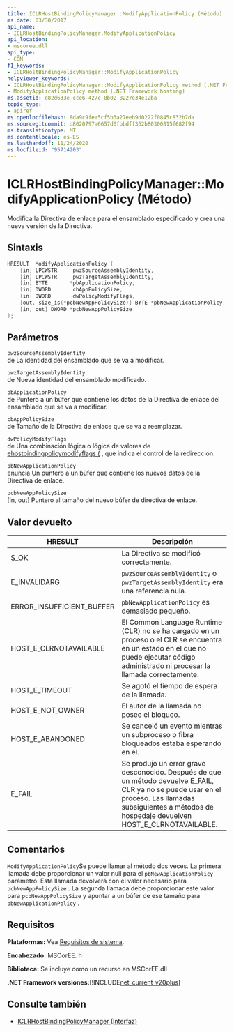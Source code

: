 ```yaml
---
title: ICLRHostBindingPolicyManager::ModifyApplicationPolicy (Método)
ms.date: 03/30/2017
api_name:
- ICLRHostBindingPolicyManager.ModifyApplicationPolicy
api_location:
- mscoree.dll
api_type:
- COM
f1_keywords:
- ICLRHostBindingPolicyManager::ModifyApplicationPolicy
helpviewer_keywords:
- ICLRHostBindingPolicyManager::ModifyApplicationPolicy method [.NET Framework hosting]
- ModifyApplicationPolicy method [.NET Framework hosting]
ms.assetid: d82d633e-cce6-427c-8b02-8227e34e12ba
topic_type:
- apiref
ms.openlocfilehash: 8da9c9fea5cf5b3a27eeb9d0222f0845c832b7da
ms.sourcegitcommit: d8020797a6657d0fbbdff362b80300815f682f94
ms.translationtype: MT
ms.contentlocale: es-ES
ms.lasthandoff: 11/24/2020
ms.locfileid: "95714203"
---
```

# <a name="iclrhostbindingpolicymanagermodifyapplicationpolicy-method"></a>ICLRHostBindingPolicyManager::ModifyApplicationPolicy (Método)

Modifica la Directiva de enlace para el ensamblado especificado y crea una nueva versión de la Directiva.  
  
## <a name="syntax"></a>Sintaxis  
  
```cpp  
HRESULT  ModifyApplicationPolicy (  
    [in] LPCWSTR     pwzSourceAssemblyIdentity,
    [in] LPCWSTR     pwzTargetAssemblyIdentity,  
    [in] BYTE       *pbApplicationPolicy,  
    [in] DWORD       cbAppPolicySize,  
    [in] DWORD       dwPolicyModifyFlags,  
    [out, size_is(*pcbNewAppPolicySize)] BYTE *pbNewApplicationPolicy,
    [in, out] DWORD *pcbNewAppPolicySize  
);  
```  
  
## <a name="parameters"></a>Parámetros  

 `pwzSourceAssemblyIdentity`  
 de La identidad del ensamblado que se va a modificar.  
  
 `pwzTargetAssemblyIdentity`  
 de Nueva identidad del ensamblado modificado.  
  
 `pbApplicationPolicy`  
 de Puntero a un búfer que contiene los datos de la Directiva de enlace del ensamblado que se va a modificar.  
  
 `cbAppPolicySize`  
 de Tamaño de la Directiva de enlace que se va a reemplazar.  
  
 `dwPolicyModifyFlags`  
 de Una combinación lógica o lógica de valores de [ehostbindingpolicymodifyflags (](ehostbindingpolicymodifyflags-enumeration.md) , que indica el control de la redirección.  
  
 `pbNewApplicationPolicy`  
 enuncia Un puntero a un búfer que contiene los nuevos datos de la Directiva de enlace.  
  
 `pcbNewAppPolicySize`  
 [in, out] Puntero al tamaño del nuevo búfer de directiva de enlace.  
  
## <a name="return-value"></a>Valor devuelto  
  
|HRESULT|Descripción|  
|-------------|-----------------|  
|S_OK|La Directiva se modificó correctamente.|  
|E_INVALIDARG|`pwzSourceAssemblyIdentity` o `pwzTargetAssemblyIdentity` era una referencia nula.|  
|ERROR_INSUFFICIENT_BUFFER|`pbNewApplicationPolicy` es demasiado pequeño.|  
|HOST_E_CLRNOTAVAILABLE|El Common Language Runtime (CLR) no se ha cargado en un proceso o el CLR se encuentra en un estado en el que no puede ejecutar código administrado ni procesar la llamada correctamente.|  
|HOST_E_TIMEOUT|Se agotó el tiempo de espera de la llamada.|  
|HOST_E_NOT_OWNER|El autor de la llamada no posee el bloqueo.|  
|HOST_E_ABANDONED|Se canceló un evento mientras un subproceso o fibra bloqueados estaba esperando en él.|  
|E_FAIL|Se produjo un error grave desconocido. Después de que un método devuelve E_FAIL, CLR ya no se puede usar en el proceso. Las llamadas subsiguientes a métodos de hospedaje devuelven HOST_E_CLRNOTAVAILABLE.|  
  
## <a name="remarks"></a>Comentarios  

 `ModifyApplicationPolicy`Se puede llamar al método dos veces. La primera llamada debe proporcionar un valor null para el `pbNewApplicationPolicy` parámetro. Esta llamada devolverá con el valor necesario para `pcbNewAppPolicySize` . La segunda llamada debe proporcionar este valor para `pcbNewAppPolicySize` y apuntar a un búfer de ese tamaño para `pbNewApplicationPolicy` .  
  
## <a name="requirements"></a>Requisitos  

 **Plataformas:** Vea [Requisitos de sistema](../../get-started/system-requirements.md).  
  
 **Encabezado:** MSCorEE. h  
  
 **Biblioteca:** Se incluye como un recurso en MSCorEE.dll  
  
 **.NET Framework versiones:**[!INCLUDE[net_current_v20plus](../../../../includes/net-current-v20plus-md.md)]  
  
## <a name="see-also"></a>Consulte también

- [ICLRHostBindingPolicyManager (Interfaz)](iclrhostbindingpolicymanager-interface.md)

